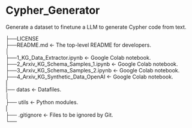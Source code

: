 # Cypher_Generator

Generate a dataset to finetune a LLM to generate Cypher code from text. 

  ├──LICENSE  
  ├──README.md         <- The top-level README for developers.  
  │  
  ├──1_KG_Data_Extractor.ipynb <- Google Colab notebook.  
  ├──2_Arxiv_KG_Schema_Samples_1.ipynb   <- Google Colab notebook.  
  ├──3_Arxiv_KG_Schema_Samples_2.ipynb   <- Google Colab notebook.  
  ├──4_Arxiv_KG_Synthetic_Data_OpenAI    <- Google Colab notebook.  
  |            
  |── datas              <- Datafiles.  
  │  
  ├── utils             <- Python modules.  
  |  
  ├── .gitignore        <- Files to be ignored by Git.  
  └──

